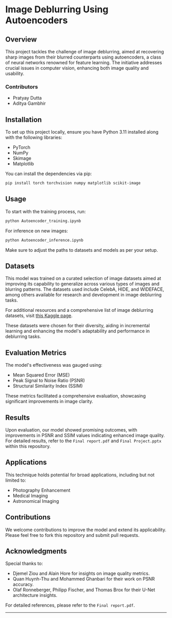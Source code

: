 # Image Deblurring Using Autoencoders

## Overview
This project tackles the challenge of image deblurring, aimed at recovering sharp images from their blurred counterparts using autoencoders, a class of neural networks renowned for feature learning. The initiative addresses crucial issues in computer vision, enhancing both image quality and usability.

### Contributors
- Pratyay Dutta
- Aditya Gambhir

## Installation

To set up this project locally, ensure you have Python 3.11 installed along with the following libraries:
- PyTorch
- NumPy
- Skimage
- Matplotlib

You can install the dependencies via pip:

```bash
pip install torch torchvision numpy matplotlib scikit-image
```

## Usage

To start with the training process, run:

```bash
python Autoencoder_training.ipynb
```

For inference on new images:

```bash
python Autoencoder_inference.ipynb
```

Make sure to adjust the paths to datasets and models as per your setup.

## Datasets

This model was trained on a curated selection of image datasets aimed at improving its capability to generalize across various types of images and blurring patterns. The datasets used include CelebA, HIDE, and WIDEFACE, among others available for research and development in image deblurring tasks.

For additional resources and a comprehensive list of image deblurring datasets, visit [this Kaggle page](https://www.kaggle.com/datasets/jishnuparayilshibu/a-curated-list-of-image-deblurring-datasets).

These datasets were chosen for their diversity, aiding in incremental learning and enhancing the model's adaptability and performance in deblurring tasks.


## Evaluation Metrics

The model's effectiveness was gauged using:
- Mean Squared Error (MSE)
- Peak Signal to Noise Ratio (PSNR)
- Structural Similarity Index (SSIM)

These metrics facilitated a comprehensive evaluation, showcasing significant improvements in image clarity.

## Results

Upon evaluation, our model showed promising outcomes, with improvements in PSNR and SSIM values indicating enhanced image quality. For detailed results, refer to the `Final report.pdf` and `Final Project.pptx` within this repository.

## Applications

This technique holds potential for broad applications, including but not limited to:
- Photography Enhancement
- Medical Imaging
- Astronomical Imaging

## Contributions

We welcome contributions to improve the model and extend its applicability. Please feel free to fork this repository and submit pull requests.

## Acknowledgments

Special thanks to:
- Djemel Ziou and Alain Hore for insights on image quality metrics.
- Quan Huynh-Thu and Mohammed Ghanbari for their work on PSNR accuracy.
- Olaf Ronneberger, Philipp Fischer, and Thomas Brox for their U-Net architecture insights.

For detailed references, please refer to the `Final report.pdf`.

---
